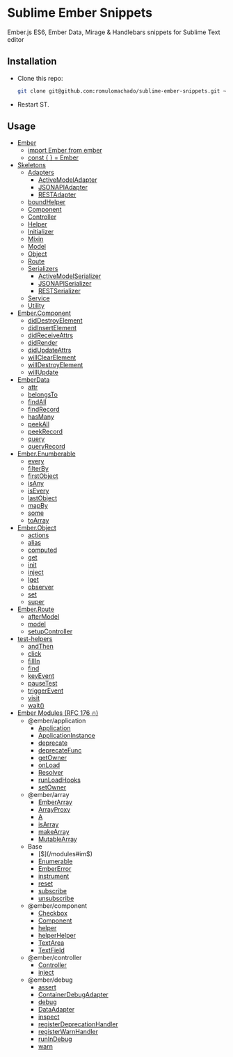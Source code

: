 # Sublime Ember Snippets

Ember.js ES6, Ember Data, Mirage & Handlebars snippets for Sublime Text editor

## Installation

* Clone this repo:

    ```bash
    git clone git@github.com:romulomachado/sublime-ember-snippets.git ~/Library/Application\ Support/Sublime\ Text\ 3/Packages/User/sublime-ember-snippets
    ```

* Restart ST.

## Usage

* [Ember](/ember)
    * [import Ember from ember](/ember#ime)
    * [const { } = Ember](/ember#ce)
* [Skeletons](/skeletons)
    * [Adapters](/skeletons#adapters)
        * [ActiveModelAdapter](/skeletons#activeadapter)
        * [JSONAPIAdapter](/skeletons#jaadapter)
        * [RESTAdapter](/skeletons#adapter)
    * [boundHelper](/skeletons#boundhelper)
    * [Component](/skeletons#component)
    * [Controller](/skeletons#controller)
    * [Helper](/skeletons#helper)
    * [Initializer](/skeletons#initializer)
    * [Mixin](/skeletons#mixin)
    * [Model](/skeletons#model)
    * [Object](/skeletons#object)
    * [Route](/skeletons#route)
    * [Serializers](/skeletons#serializers)
        * [ActiveModelSerializer](/skeletons#activeserializer)
        * [JSONAPISerializer](/skeletons#jaserializer)
        * [RESTSerializer](/skeletons#serializer)
    * [Service](/skeletons#service)
    * [Utility](/skeletons#utility)
* [Ember.Component](/component)
    * [didDestroyElement](/component#diddestroyelement)
    * [didInsertElement](/component#didinsertelement)
    * [didReceiveAttrs](/component#didreceiveattrs)
    * [didRender](/component#didrender)
    * [didUpdateAttrs](/component#didupdateattrs)
    * [willClearElement](/component#willclearelement)
    * [willDestroyElement](/component#willdestroyelement)
    * [willUpdate](/component#willupdate)
* [EmberData](/data)
    * [attr](/data#attr)
    * [belongsTo](/data#bt)
    * [findAll](/data#fall)
    * [findRecord](/data#frecord)
    * [hasMany](/data#hM)
    * [peekAll](/data#pall)
    * [peekRecord](/data#precord)
    * [query](/data#qall)
    * [queryRecord](/data#qrecord)
* [Ember.Enumberable](/enumerable)
    * [every](/enumerable#every)
    * [filterBy](/enumerable#filterby)
    * [firstObject](/enumerable#first)
    * [isAny](/enumerable#isany)
    * [isEvery](/enumerable#isevery)
    * [lastObject](/enumerable#last)
    * [mapBy](/enumerable#mapby)
    * [some](/enumerable#some)
    * [toArray](/enumerable#toarray)
* [Ember.Object](/object)
    * [actions](/object#actions)
    * [alias](/object#alias)
    * [computed](/object#computed)
    * [get](/object#get)
    * [init](/object#init)
    * [inject](/object#inject)
    * [lget](/object#lget)
    * [observer](/object#observer)
    * [set](/object#set)
    * [super](/object#super)
* [Ember.Route](/route)
    * [afterModel](/route#after)
    * [model](/route#model)
    * [setupController](/route#setupC)
* [test-helpers](/test-helpers)
    * [andThen](/test-helpers#andthen)
    * [click](/test-helpers#click)
    * [fillIn](/test-helpers#fillin)
    * [find](/test-helpers#find)
    * [keyEvent](/test-helpers#keyevent)
    * [pauseTest](/test-helpers#pause)
    * [triggerEvent](/test-helpers#trigger)
    * [visit](/test-helpers#visit)
    * [wait()](/test-helpers#wait)
* [Ember Modules (RFC 176 :fire:)](/modules)
    * @ember/application
        * [Application](/modules#imapp)
        * [ApplicationInstance](/modules#imappinstance)
        * [deprecate](/modules#imdeprecate)
        * [deprecateFunc](/modules#imdeprecatefunc)
        * [getOwner](/modules#imgetowner)
        * [onLoad](/modules#imonload)
        * [Resolver](/modules#imresolver)
        * [runLoadHooks](/modules#imrunloadhooks)
        * [setOwner](/modules#imsetowner)
    * @ember/array
        * [EmberArray](/modules#imarray)
        * [ArrayProxy](/modules#imarrayproxy)
        * [A](/modules#imemberarray)
        * [isArray](/modules#imisarray)
        * [makeArray](/modules#immakearray)
        * [MutableArray](/modules#immutarray)
    * Base
        * [$](/modules#im$)
        * [Enumerable](/modules#imenum)
        * [EmberError](/modules#imerr)
        * [instrument](/modules#iminstrument)
        * [reset](/modules#imreset)
        * [subscribe](/modules#imsubscribe)
        * [unsubscribe](/modules#imunsubscribe)
    * @ember/component
        * [Checkbox](/modules#imcheckbox)
        * [Component](/modules#imcomponent)
        * [helper](/modules#imhelper)
        * [helperHelper](/modules#imhelperhelper)
        * [TextArea](/modules#imtextarea)
        * [TextField](/modules#imtextfield)
    * @ember/controller
        * [Controller](/modules#imcontroller)
        * [inject](/modules#iminjectcontroller)
    * @ember/debug
        * [assert](/modules#imassert)
        * [ContainerDebugAdapter](/modules#imcontainerdebugadapter)
        * [debug](/modules#imdebug)
        * [DataAdapter](/modules#imdebugdataadapter)
        * [inspect](/modules#iminspect)
        * [registerDeprecationHandler](/modules#imregisterdeprecationhandler)
        * [registerWarnHandler](/modules#imregisterwarnhandler)
        * [runInDebug](/modules#imrunindebug)
        * [warn](/modules#imwarn)

